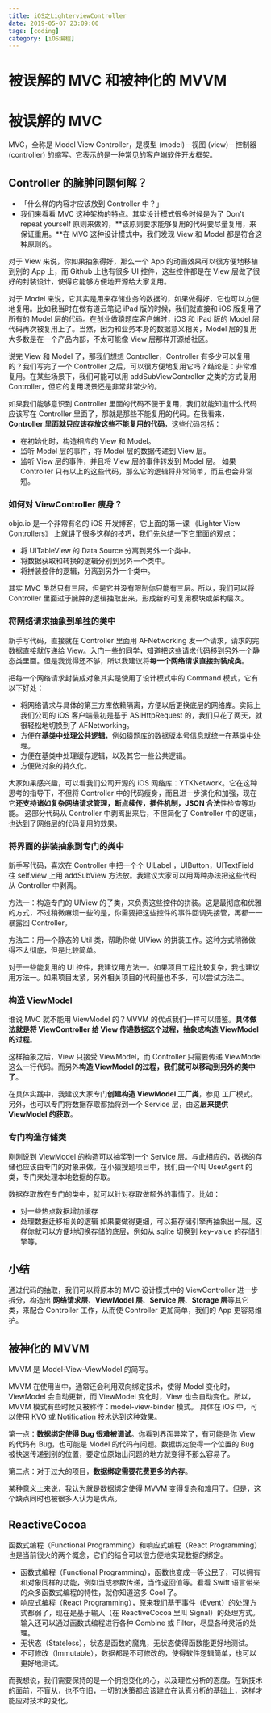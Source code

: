 ```yaml
---
title: iOS之LighterviewController
date: 2019-05-07 23:09:00
tags: [coding]
category: [iOS编程]
---
```

# 被误解的 MVC 和被神化的 MVVM

# 被误解的 MVC
MVC，全称是 Model View Controller，是模型 (model)－视图 (view)－控制器 (controller) 的缩写。它表示的是一种常见的客户端软件开发框架。

<!--more-->

## Controller 的臃肿问题何解？

- 「什么样的内容才应该放到 Controller 中？」
- 我们来看看 MVC 这种架构的特点。其实设计模式很多时候是为了 Don't repeat yourself 原则来做的，**该原则要求能够复用的代码要尽量复用，来保证重用。**在 MVC 这种设计模式中，我们发现 View 和 Model 都是符合这种原则的。

对于 View 来说，你如果抽象得好，那么一个 App 的动画效果可以很方便地移植到别的 App 上，而 Github 上也有很多 UI 控件，这些控件都是在 View 层做了很好的封装设计，使得它能够方便地开源给大家复用。

对于 Model 来说，它其实是用来存储业务的数据的，如果做得好，它也可以方便地复用。比如我当时在做有道云笔记 iPad 版的时候，我们就直接和 iOS 版复用了所有的 Model 层的代码。在创业做猿题库客户端时，iOS 和 iPad 版的 Model 层代码再次被复用上了。当然，因为和业务本身的数据意义相关，Model 层的复用大多数是在一个产品内部，不太可能像 View 层那样开源给社区。

说完 View 和 Model 了，那我们想想 Controller，Controller 有多少可以复用的？我们写完了一个 Controller 之后，可以很方便地复用它吗？结论是：非常难复用。在某些场景下，我们可能可以用 addSubViewController 之类的方式复用 Controller，但它的复用场景还是非常非常少的。

如果我们能够意识到 Controller 里面的代码不便于复用，我们就能知道什么代码应该写在 Controller 里面了，那就是那些不能复用的代码。在我看来，**Controller 里面就只应该存放这些不能复用的代码**，这些代码包括：

- 在初始化时，构造相应的 View 和 Model。
- 监听 Model 层的事件，将 Model 层的数据传递到 View 层。
- 监听 View 层的事件，并且将 View 层的事件转发到 Model 层。
如果 Controller 只有以上的这些代码，那么它的逻辑将非常简单，而且也会非常短。

### 如何对 ViewController 瘦身？
objc.io 是一个非常有名的 iOS 开发博客，它上面的第一课 《Lighter View Controllers》 上就讲了很多这样的技巧，我们先总结一下它里面的观点：

- 将 UITableView 的 Data Source 分离到另外一个类中。
- 将数据获取和转换的逻辑分别到另外一个类中。
- 将拼装控件的逻辑，分离到另外一个类中。

其实 MVC 虽然只有三层，但是它并没有限制你只能有三层。所以，我们可以将 Controller 里面过于臃肿的逻辑抽取出来，形成新的可复用模块或架构层次。

### 将网络请求抽象到单独的类中

新手写代码，直接就在 Controller 里面用 AFNetworking 发一个请求，请求的完数据直接就传递给 View。入门一些的同学，知道把这些请求代码移到另外一个静态类里面。但是我觉得还不够，所以我建议将**每一个网络请求直接封装成类**。

把每一个网络请求封装成对象其实是使用了设计模式中的 Command 模式，它有以下好处：

- 将网络请求与具体的第三方库依赖隔离，方便以后更换底层的网络库。实际上我们公司的 iOS 客户端最初是基于 ASIHttpRequest 的，我们只花了两天，就很轻松地切换到了 AFNetworking。
- 方便在**基类中处理公共逻辑**，例如猿题库的数据版本号信息就统一在基类中处理。
- 方便在基类中处理缓存逻辑，以及其它一些公共逻辑。
- 方便做对象的持久化。

大家如果感兴趣，可以看我们公司开源的 iOS 网络库：YTKNetwork。它在这种思考的指导下，不但将 Controller 中的代码瘦身，而且进一步演化和加强，现在它**还支持诸如复杂网络请求管理，断点续传，插件机制，JSON 合法**性检查等功能。
这部分代码从 Controller 中剥离出来后，不但简化了 Controller 中的逻辑，也达到了网络层的代码复用的效果。

### 将界面的拼装抽象到专门的类中
新手写代码，喜欢在 Controller 中把一个个 UILabel ，UIButton，UITextField 往 self.view 上用 addSubView 方法放。我建议大家可以用两种办法把这些代码从 Controller 中剥离。

方法一：构造专门的 UIView 的子类，来负责这些控件的拼装。这是最彻底和优雅的方式，不过稍微麻烦一些的是，你需要把这些控件的事件回调先接管，再都一一暴露回 Controller。

方法二：用一个静态的 Util 类，帮助你做 UIView 的拼装工作。这种方式稍微做得不太彻底，但是比较简单。

对于一些能复用的 UI 控件，我建议用方法一。如果项目工程比较复杂，我也建议用方法一。如果项目太紧，另外相关项目的代码量也不多，可以尝试方法二。

### 构造 ViewModel
谁说 MVC 就不能用 ViewModel 的？MVVM 的优点我们一样可以借鉴。**具体做法就是将 ViewController 给 View 传递数据这个过程，抽象成构造 ViewModel 的过程**。

这样抽象之后，View 只接受 ViewModel，而 Controller 只需要传递 ViewModel 这么一行代码。而另外**构造 ViewModel 的过程，我们就可以移动到另外的类中了**。

在具体实践中，我建议大家专门**创建构造 ViewModel 工厂类**，参见 工厂模式。另外，也可以专门将数据存取都抽将到一个 Service 层，由这**层来提供 ViewModel 的获取**。

### 专门构造存储类
刚刚说到 ViewModel 的构造可以抽奖到一个 Service 层。与此相应的，数据的存储也应该由专门的对象来做。在小猿搜题项目中，我们由一个叫 UserAgent 的类，专门来处理本地数据的存取。

数据存取放在专门的类中，就可以针对存取做额外的事情了。比如：

- 对一些热点数据增加缓存
- 处理数据迁移相关的逻辑
如果要做得更细，可以把存储引擎再抽象出一层。这样你就可以方便地切换存储的底层，例如从 sqlite 切换到 key-value 的存储引擎等。

## 小结
通过代码的抽取，我们可以将原本的 MVC 设计模式中的 ViewController 进一步拆分，构造出 **网络请求层**、**ViewModel 层**、**Service 层**、**Storage 层**等其它类，来配合 Controller 工作，从而使 Controller 更加简单，我们的 App 更容易维护。

## 被神化的 MVVM

MVVM 是 Model-View-ViewModel 的简写。

MVVM 在使用当中，通常还会利用双向绑定技术，使得 Model 变化时，ViewModel 会自动更新，而 ViewModel 变化时，View 也会自动变化。所以，MVVM 模式有些时候又被称作：model-view-binder 模式。
具体在 iOS 中，可以使用 KVO 或 Notification 技术达到这种效果。

第一点：**数据绑定使得 Bug 很难被调试**。你看到界面异常了，有可能是你 View 的代码有 Bug，也可能是 Model 的代码有问题。数据绑定使得一个位置的 Bug 被快速传递到别的位置，要定位原始出问题的地方就变得不那么容易了。

第二点：对于过大的项目，**数据绑定需要花费更多的内存**。

某种意义上来说，我认为就是数据绑定使得 MVVM 变得复杂和难用了。但是，这个缺点同时也被很多人认为是优点。

## ReactiveCocoa

函数式编程（Functional Programming）和响应式编程（React Programming）也是当前很火的两个概念，它们的结合可以很方便地实现数据的绑定。

- 函数式编程（Functional Programming），函数也变成一等公民了，可以拥有和对象同样的功能，例如当成参数传递，当作返回值等。看看 Swift 语言带来的众多函数式编程的特性，就你知道这多 Cool 了。
- 响应式编程（React Programming），原来我们基于事件（Event）的处理方式都弱了，现在是基于输入（在 ReactiveCocoa 里叫 Signal）的处理方式。输入还可以通过函数式编程进行各种 Combine 或 Filter，尽显各种灵活的处理。
- 无状态（Stateless），状态是函数的魔鬼，无状态使得函数能更好地测试。
- 不可修改（Immutable），数据都是不可修改的，使得软件逻辑简单，也可以更好地测试。



而我想说，我们需要保持的是一个拥抱变化的心，以及理性分析的态度。在新技术的面前，不盲从，也不守旧，一切的决策都应该建立在认真分析的基础上，这样才能应对技术的变化。


